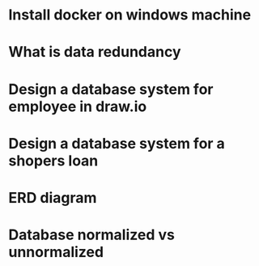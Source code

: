 # Install docker on windows machine
# What is data redundancy
# Design a database system for employee in draw.io
# Design a database system for a shopers loan
# ERD diagram
# Database normalized vs unnormalized